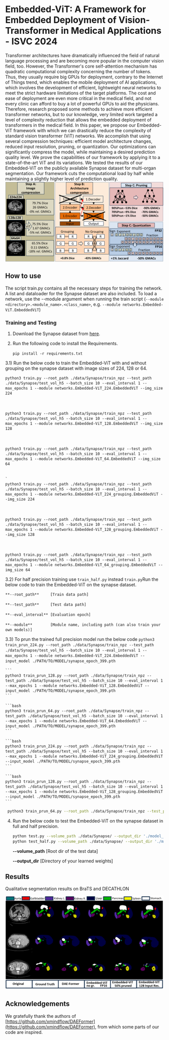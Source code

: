 # Embedded-ViT: A Framework for Embedded Deployment of Vision-Transformer in Medical Applications - ISVC 2024

Transformer architectures have dramatically influenced the field of natural language processing and are becoming more popular in the computer vision field, too. However, the Transformer's core self-attention mechanism has quadratic computational complexity concerning the number of tokens. Thus, they usually require big GPUs for deployment, contrary to the Internet of Things trend, which enables the mobile deployment of AI applications, which involves the development of efficient, lightweight neural networks to meet the strict hardware limitations of the target platforms. The cost and ease of deployment are even more critical in the medical field, and not every clinic can afford to buy a lot of powerful GPUs to aid the physicians. Therefore, research proposed some methods to achieve more efficient transformer networks, but to our knowledge, very limited work targeted a level of complexity reduction that allows the embedded deployment of transformers in the medical field. In this paper, we propose our Embedded-ViT framework with which we can drastically reduce the complexity of standard vision transformer (ViT) networks. We accomplish that using several compression techniques: efficient model architecture changes, reduced input resolution, pruning, or quantization. Our optimizations can significantly compress the model, while maintaining a desired prediction quality level. We prove the capabilities of our framework by applying it to a state-of-the-art ViT and its variations. We tested the results of our Embedded-ViT on the publicly available Synapse dataset for multi-organ segmentation. Our framework cuts the computational load by half while maintaining a slightly higher level of prediction quality. 
![Proposed Model](./images/frame.png)




## How to use

The script train.py contains all the necessary steps for training the network. A list and dataloader for the Synapse dataset are also included.
To load a network, use the --module argument when running the train script (``--module <directory>.<module_name>.<class_name>``, e.g. ``--module networks.Embedded-ViT.EmbeddedViT``)




### Training and Testing

1) Download the Synapse dataset from [here](https://drive.google.com/uc?export=download&id=18I9JHH_i0uuEDg-N6d7bfMdf7Ut6bhBi).

2) Run the following code to install the Requirements.

    `pip install -r requirements.txt`

3.1) Run the below code to train the Embedded-ViT with and without grouping on the synapse dataset with image sizes of 224, 128 or 64.
    
    python3 train.py --root_path ./data/Synapse/train_npz --test_path ./data/Synapse/test_vol_h5 --batch_size 10 --eval_interval 1 --max_epochs 1 --module networks.Embedded-ViT_224.EmbeddedViT --img_size 224
   
    
    
    python3 train.py --root_path ./data/Synapse/train_npz --test_path ./data/Synapse/test_vol_h5 --batch_size 10 --eval_interval 1 --max_epochs 1 --module networks.Embedded-ViT_128.EmbeddedViT --img_size 128
   
    
    
    python3 train.py --root_path ./data/Synapse/train_npz --test_path ./data/Synapse/test_vol_h5 --batch_size 10 --eval_interval 1 --max_epochs 1 --module networks.Embedded-ViT_64.EmbeddedViT --img_size 64
   
    
    `
    python3 train.py --root_path ./data/Synapse/train_npz --test_path ./data/Synapse/test_vol_h5 --batch_size 10 --eval_interval 1 --max_epochs 1 --module networks.Embedded-ViT_224_grouping.EmbeddedViT --img_size 224
   
    
    
    python3 train.py --root_path ./data/Synapse/train_npz --test_path ./data/Synapse/test_vol_h5 --batch_size 10 --eval_interval 1 --max_epochs 1 --module networks.Embedded-ViT_128_grouping.EmbeddedViT --img_size 128
    
    
    
    python3 train.py --root_path ./data/Synapse/train_npz --test_path ./data/Synapse/test_vol_h5 --batch_size 10 --eval_interval 1 --max_epochs 1 --module networks.Embedded-ViT_64_grouping.EmbeddedViT --img_size 64
    

3.2) For half precision training use ``train_half.py`` instead ``train.py``Run the below code to train the Embedded-ViT on the synapse dataset.


    **--root_path**     [Train data path]

    **--test_path**     [Test data path]

    **--eval_interval** [Evaluation epoch]

    **--module**        [Module name, including path (can also train your own models)]
    


3.3) To prun the trained full precision model run the below code
    ```
    python3 train_prun_224.py --root_path ./data/Synapse/train_npz --test_path ./data/Synapse/test_vol_h5 --batch_size 10 --eval_interval 1 --max_epochs 1 --module networks.Embedded-ViT_224.EmbeddedViT --input_model ./PATH/TO/MODEL/synapse_epoch_399.pth
    ```
    
    ```
    python3 train_prun_128.py --root_path ./data/Synapse/train_npz --test_path ./data/Synapse/test_vol_h5 --batch_size 10 --eval_interval 1 --max_epochs 1 --module networks.Embedded-ViT_128.EmbeddedViT --input_model ./PATH/TO/MODEL/synapse_epoch_399.pth
    ```
    
    ```bash
    python3 train_prun_64.py --root_path ./data/Synapse/train_npz --test_path ./data/Synapse/test_vol_h5 --batch_size 10 --eval_interval 1 --max_epochs 1 --module networks.Embedded-ViT_64.EmbeddedViT --input_model ./PATH/TO/MODEL/synapse_epoch_399.pth
    ```
    
    ```bash
    python3 train_prun_224.py --root_path ./data/Synapse/train_npz --test_path ./data/Synapse/test_vol_h5 --batch_size 10 --eval_interval 1 --max_epochs 1 --module networks.Embedded-ViT_224_grouping.EmbeddedViT --input_model ./PATH/TO/MODEL/synapse_epoch_399.pth
    ```
    
    ```bash
    python3 train_prun_128.py --root_path ./data/Synapse/train_npz --test_path ./data/Synapse/test_vol_h5 --batch_size 10 --eval_interval 1 --max_epochs 1 --module networks.Embedded-ViT_128_grouping.EmbeddedViT --input_model ./PATH/TO/MODEL/synapse_epoch_399.pth
    ```
    
   ```bash
    python3 train_prun_64.py --root_path ./data/Synapse/train_npz --test_path ./data/Synapse/test_vol_h5 --batch_size 10 --eval_interval 1 --max_epochs 1 --module networks.Embedded-ViT_64_grouping.EmbeddedViT --input_model ./PATH/TO/MODEL/synapse_epoch_399.pth
   ```
    
 4) Run the below code to test the Embedded-ViT on the synapse dataset in full and half precision.
    ```bash
    python test.py --volume_path ./data/Synapse/ --output_dir './model_out'
    python test_half.py --volume_path ./data/Synapse/ --output_dir './model_out'
    ```
    **--volume_path**   [Root dir of the test data]
        
    **--output_dir**    [Directory of your learned weights]
    
## Results
Qualitative segmentation results on BraTS and DECATHLON

![Examples](./images/qualitative.png)

## Acknowledgements

We gratefully thank the authors of [https://github.com/xmindflow/DAEFormer](https://github.com/xmindflow/DAEFormer), from which some parts of our code are inspired.


